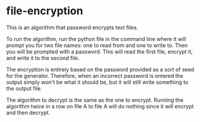 # file-encryption
This is an algorithm that password encrypts text files.

To run the algorithm, run the python file in the command line where it will prompt you for two file names: one to read from and one to write to. Then you will be prompted with a password. This will read the first file, encrypt it, and write it to the second file.

The encryption is entirely based on the password provided as a sort of seed for the generator. Therefore, when an incorrect password is entered the output simply won't be what it should be, but it will still write something to the output file. 

The algorithm to decrypt is the same as the one to encrypt. Running the algorithm twice in a row on file A to file A will do nothing since it will encrypt and then decrypt.
